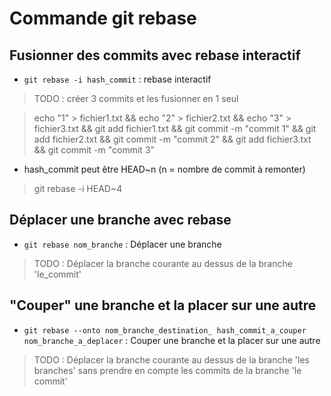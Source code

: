 # Commande git rebase

## Fusionner des commits avec rebase interactif

- `git rebase -i hash_commit` : rebase interactif

> TODO : créer 3 commits et les fusionner en 1 seul

> echo "1" > fichier1.txt && echo "2" > fichier2.txt && echo "3" > fichier3.txt && git add fichier1.txt && git commit -m "commit 1" && git add fichier2.txt && git commit -m "commit 2" && git add fichier3.txt && git commit -m "commit 3"

* hash_commit peut être HEAD~n (n = nombre de commit à remonter)

> git rebase -i HEAD~4

## Déplacer une branche avec rebase

- `git rebase nom_branche` : Déplacer une branche

> TODO : Déplacer la branche courante au dessus de la branche 'le_commit'

## "Couper" une branche et la placer sur une autre

- `git rebase --onto nom_branche_destination_ hash_commit_a_couper  nom_branche_a_deplacer` : Couper une branche et la placer sur une autre

> TODO : Déplacer la branche courante au dessus de la branche 'les branches' sans prendre en compte les commits de la branche 'le commit'